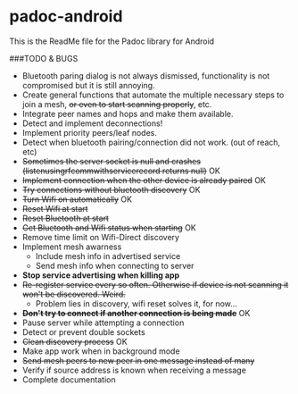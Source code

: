 # padoc-android

This is the ReadMe file for the Padoc library for Android

###TODO & BUGS

* Bluetooth paring dialog is not always dismissed, functionality is not compromised but it is still annoying.
* Create general functions that automate the multiple necessary steps to join a mesh, ~~or even to start scanning properly~~, etc.
* Integrate peer names and hops and make them available.
* Detect and implement deconnections!
* Implement priority peers/leaf nodes.
* Detect when bluetooth pairing/connection did not work. (out of reach, etc)
* ~~Sometimes the server socket is null and crashes (listenusingrfcommwithservicerecord returns null)~~ OK
* ~~Implement connection when the other device is already paired~~ OK
* ~~Try connections without bluetooth discovery~~ OK
* ~~Turn Wifi on automatically~~ OK
* ~~Reset Wifi at start~~
* ~~Reset Bluetooth at start~~
* ~~Get Bluetooth and Wifi status when starting~~ OK
* Remove time limit on Wifi-Direct discovery
* Implement mesh awarness
	* Include mesh info in advertised service
	* Send mesh info when connecting to server
* __Stop service advertising when killing app__
* ~~Re-register service every so often. Otherwise if device is not scanning it won't be discovered. Weird.~~
	* Problem lies in discovery, wifi reset solves it, for now...
* ~~__Don't try to connect if another connection is being made__~~ OK
* Pause server while attempting a connection
* Detect or prevent double sockets
* ~~Clean discovery process~~ OK
* Make app work when in background mode
* ~~Send mesh peers to new peer in one message instead of many~~
* Verify if source address is known when receiving a message
* Complete documentation
